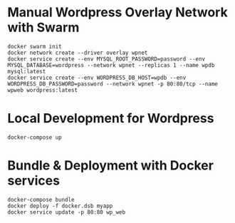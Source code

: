 # Manual Wordpress Overlay Network with Swarm

```
docker swarm init
docker network create --driver overlay wpnet
docker service create --env MYSQL_ROOT_PASSWORD=password --env MYSQL_DATABASE=wordpress --network wpnet --replicas 1 --name wpdb mysql:latest
docker service create --env WORDPRESS_DB_HOST=wpdb --env WORDPRESS_DB_PASSWORD=password --network wpnet -p 80:80/tcp --name wpweb wordpress:latest
```

# Local Development for Wordpress
```
docker-compose up
```

# Bundle & Deployment with Docker services
```
docker-compose bundle
docker deploy -f docker.dsb myapp
docker service update -p 80:80 wp_web
```